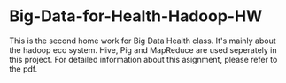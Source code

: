 # Big-Data-for-Health-Hadoop-HW
This is the second home work for Big Data Health class.
It's mainly about the hadoop eco system. Hive, Pig and MapReduce are used seperately in this project.
For detailed information about this asignment, please refer to the pdf.
